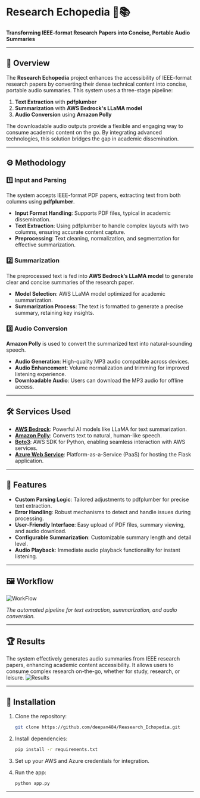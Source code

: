 # Research Echopedia 🎤📚

**Transforming IEEE-format Research Papers into Concise, Portable Audio Summaries**

---

## 📖 Overview

The **Research Echopedia** project enhances the accessibility of IEEE-format research papers by converting their dense technical content into concise, portable audio summaries. This system uses a three-stage pipeline:  
1. **Text Extraction** with **pdfplumber**
2. **Summarization** with **AWS Bedrock's LLaMA model**
3. **Audio Conversion** using **Amazon Polly**

The downloadable audio outputs provide a flexible and engaging way to consume academic content on the go. By integrating advanced technologies, this solution bridges the gap in academic dissemination.

---

## ⚙️ Methodology

### 1️⃣ **Input and Parsing**  
The system accepts IEEE-format PDF papers, extracting text from both columns using **pdfplumber**.

- **Input Format Handling**: Supports PDF files, typical in academic dissemination.
- **Text Extraction**: Using pdfplumber to handle complex layouts with two columns, ensuring accurate content capture.
- **Preprocessing**: Text cleaning, normalization, and segmentation for effective summarization.

### 2️⃣ **Summarization**  
The preprocessed text is fed into **AWS Bedrock’s LLaMA model** to generate clear and concise summaries of the research paper.

- **Model Selection**: AWS LLaMA model optimized for academic summarization.
- **Summarization Process**: The text is formatted to generate a precise summary, retaining key insights.
  
### 3️⃣ **Audio Conversion**  
**Amazon Polly** is used to convert the summarized text into natural-sounding speech.

- **Audio Generation**: High-quality MP3 audio compatible across devices.
- **Audio Enhancement**: Volume normalization and trimming for improved listening experience.
- **Downloadable Audio**: Users can download the MP3 audio for offline access.

---

## 🛠️ Services Used

- **[AWS Bedrock](https://aws.amazon.com/bedrock/)**: Powerful AI models like LLaMA for text summarization.
- **[Amazon Polly](https://aws.amazon.com/polly/)**: Converts text to natural, human-like speech.
- **[Boto3](https://boto3.amazonaws.com/)**: AWS SDK for Python, enabling seamless interaction with AWS services.
- **[Azure Web Service](https://azure.microsoft.com/en-us/services/web-apps/)**: Platform-as-a-Service (PaaS) for hosting the Flask application.

---

## 🚀 Features

- **Custom Parsing Logic**: Tailored adjustments to pdfplumber for precise text extraction.
- **Error Handling**: Robust mechanisms to detect and handle issues during processing.
- **User-Friendly Interface**: Easy upload of PDF files, summary viewing, and audio download.
- **Configurable Summarization**: Customizable summary length and detail level.
- **Audio Playback**: Immediate audio playback functionality for instant listening.

---

## 🖼️ Workflow

![WorkFlow](https://github.com/user-attachments/assets/99cdd3c5-95a7-4c4c-b1df-e3f738e09902)

_The automated pipeline for text extraction, summarization, and audio conversion._

---

## 🏆 Results

The system effectively generates audio summaries from IEEE research papers, enhancing academic content accessibility. It allows users to consume complex research on-the-go, whether for study, research, or leisure.
![Results](https://github.com/user-attachments/assets/b5428672-7c18-4fd3-89ec-1eb4a2c100f0)


---

## 🔧 Installation

1. Clone the repository:
   ```bash
   git clone https://github.com/deepan484/Reasearch_Echopedia.git
   ```
   
2. Install dependencies:
   ```bash
   pip install -r requirements.txt
   ```

3. Set up your AWS and Azure credentials for integration.

4. Run the app:
   ```bash
   python app.py
   ```

---

